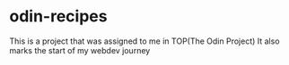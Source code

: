 # odin-recipes
This is a project that was assigned to me in TOP(The Odin Project)
It also marks the start of my webdev journey